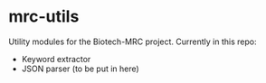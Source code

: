 # mrc-utils

Utility modules for the Biotech-MRC project.  Currently in this repo:

- Keyword extractor
- JSON parser (to be put in here)
